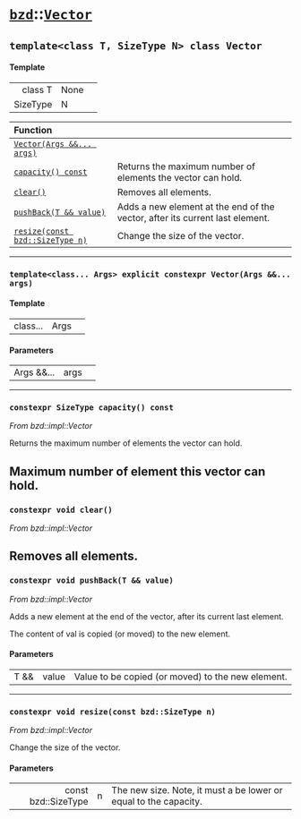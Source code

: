 # [`bzd`](../../index.md)::[`Vector`](../index.md)

## `template<class T, SizeType N> class Vector`

#### Template
||||
|---:|:---|:---|
|class T|None||
|SizeType|N||

|Function||
|:---|:---|
|[`Vector(Args &&... args)`](./index.md)||
|[`capacity() const`](./index.md)|Returns the maximum number of elements the vector can hold.|
|[`clear()`](./index.md)|Removes all elements.|
|[`pushBack(T && value)`](./index.md)|Adds a new element at the end of the vector, after its current last element.|
|[`resize(const bzd::SizeType n)`](./index.md)|Change the size of the vector.|
------
### `template<class... Args> explicit constexpr Vector(Args &&... args)`

#### Template
||||
|---:|:---|:---|
|class...|Args||
#### Parameters
||||
|---:|:---|:---|
|Args &&...|args||
------
### `constexpr SizeType capacity() const`
*From bzd::impl::Vector*

Returns the maximum number of elements the vector can hold.

Maximum number of element this vector can hold.
------
### `constexpr void clear()`
*From bzd::impl::Vector*

Removes all elements.
------
### `constexpr void pushBack(T && value)`
*From bzd::impl::Vector*

Adds a new element at the end of the vector, after its current last element.

The content of val is copied (or moved) to the new element.
#### Parameters
||||
|---:|:---|:---|
|T &&|value|Value to be copied (or moved) to the new element. |
------
### `constexpr void resize(const bzd::SizeType n)`
*From bzd::impl::Vector*

Change the size of the vector.
#### Parameters
||||
|---:|:---|:---|
|const bzd::SizeType|n|The new size. Note, it must a be lower or equal to the capacity. |
